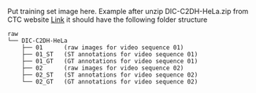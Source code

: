 Put training set image here.
Example after unzip DIC-C2DH-HeLa.zip from CTC website [Link](http://celltrackingchallenge.net/2d-datasets/)
it should have the following folder structure

```
raw
└── DIC-C2DH-HeLa
    ├── 01      (raw images for video sequence 01)
    ├── 01_ST   (ST annotations for video sequence 01)
    ├── 01_GT   (GT annotations for video sequence 01)
    ├── 02      (raw images for video sequence 02)
    ├── 02_ST   (ST annotations for video sequence 02)
    └── 02_GT   (GT annotations for video sequence 02)
```    
